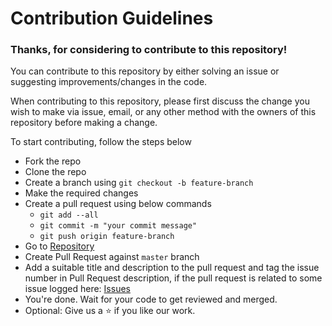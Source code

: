 # Contribution Guidelines

### Thanks, for considering to contribute to this repository!

You can contribute to this repository by either solving an issue or suggesting improvements/changes in the code.

When contributing to this repository, please first discuss the change you wish to make via issue, email, or any other method with the owners of this repository before making a change.

To start contributing, follow the steps below

- Fork the repo
- Clone the repo
- Create a branch using `git checkout -b feature-branch`
- Make the required changes
- Create a pull request using below commands
  - `git add --all`
  - `git commit -m "your commit message"`
  - `git push origin feature-branch`
- Go to [Repository](https://github.com/arshadkazmi42/first-issues/)
- Create Pull Request against `master` branch
- Add a suitable title and description to the pull request and tag the issue number in Pull Request description, if the pull request is related to some issue logged here: [Issues](https://github.com/arshadkazmi42/first-issues/issues)
- You're done. Wait for your code to get reviewed and merged.
- Optional: Give us a :star: if you like our work.
